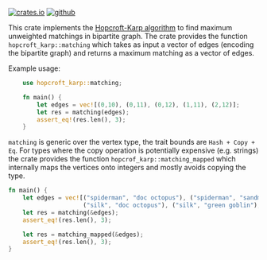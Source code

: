 [<img alt="crates.io" src="https://img.shields.io/crates/v/hopcroft-karp?style=flat-square"/>](https://crates.io/crates/hopcroft-karp)
[<img alt="github" src="https://img.shields.io/badge/github-hopcroft--karp-ffdd55?style=flat-square&logo=github"/>](https://github.com/microgravitas/hopcroft-karp)

This crate implements the <a href="https://en.wikipedia.org/wiki/Hopcroft%E2%80%93Karp_algorithm">Hopcroft-Karp algorithm</a> to find maximum unweighted matchings in bipartite graph. The crate provides the function `hopcroft_karp::matching` which
takes as input a vector of edges (encoding the bipartite graph) and returns a maximum matching as a vector of edges.

Example usage:

```rs
    use hopcroft_karp::matching;

    fn main() {
        let edges = vec![(0,10), (0,11), (0,12), (1,11), (2,12)];
        let res = matching(edges);
        assert_eq!(res.len(), 3);
    }
```

`matching` is generic over the vertex type, the trait bounds are `Hash + Copy + Eq`. For types where the copy operation
is potentially expensive (e.g. strings) the crate provides the function `hopcrof_karp::matching_mapped` which internally
maps the vertices onto integers and mostly avoids copying the type. 

```rs
fn main() {
    let edges = vec![("spiderman", "doc octopus"), ("spiderman", "sandman"), ("spiderman", "green goblin"),
                     ("silk", "doc octopus"), ("silk", "green goblin"),  ("daredevil", "sandman")];
    let res = matching(&edges);
    assert_eq!(res.len(), 3);

    let res = matching_mapped(&edges);
    assert_eq!(res.len(), 3);
}
```